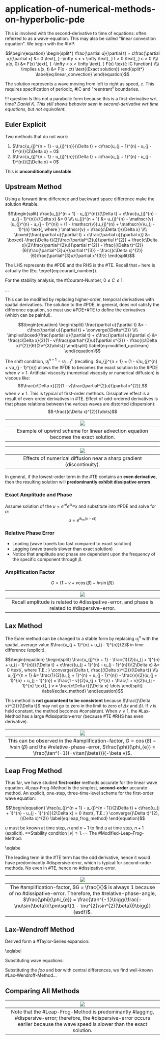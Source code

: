 # application-of-numerical-methods-on-hyperbolic-pde

This is involved with the second-derivative to time of equations: often referred to as a wave-equation. This may also be called "linear convection equation". We begin with the #IVP:

$$\begin{equation}
\begin{split*}
\frac{\partial u}{\partial t} + c\frac{\partial u}{\partial x} &= 0 \text{, } -\infty < x < \infty \text{, } t > 0 \text{, } c > 0 \\\\
u(x, 0) &= F(x) \text{, } -\infty < x < \infty \text{, } F(x) \text{: IC function} \\\\
\implies u(x, t) &= F(x - ct) \text{(Exact solution)}
\end{split*}
\label{eq:linear_convection}
\end{equation}$$

The solution represents a wave moving from left to right as speed, $c$. This requires specification of periodic, #IC and "reentrant" boundaries.

!!! question Is this not a parabolic form because this is a first-derivative wrt time? <cite> Daniel K.
	This still shows behavior seen in second-derivative wrt time equations, but not equivalent.

## Euler Explicit
Two methods that do not work:
1. $\frac{u_{j}^{n + 1} - u_{j}^{n}}{\Delta t} + c\frac{u_{j + 1}^{n} - u_{j - 1}^{n}}{2\Delta x} = 0$
2. $\frac{u_{j}^{n + 1} - u_{j}^{n}}{\Delta t} + c\frac{u_{j + 1}^{n} - u_{j - 1}^{n}}{2\Delta x} = 0$

This is **unconditionally unstable**.

## Upstream Method
Using a forward time difference and backward space difference make the solution #stable.

$$\begin{split}
\frac{u_{j}^{n + 1} - u_{j}^{n}}{\Delta t} + c\frac{u_{j}^{n} - u_{j - 1}^{n}}{\Delta x} &= 0 \\\\
u_{j}^{n + 1} &= u_{j}^{n} - \mathscr{v}(u_{j}^{n} - u_{j - 1}^{n}) = (1 - \mathscr{v})u_{j}^{n} + \mathscr{v}u_{j - 1}^{n} \text{, where } \mathscr{v} = \frac{c\Delta t}{\Delta x} \\\\
\boxed{\frac{\partial u}{\partial t} + c\frac{\partial u}{\partial x}} &= \boxed{-\frac{\Delta t}{2}\frac{\partial^{2}u}{\partial t^{2}} + \frac{c\Delta x}{2}\frac{\partial^{2}u}{\partial t^{2}} - \frac{(\Delta t)^{2}}{6}\frac{\partial^{3}u}{\partial t^{3}} - \frac{(c\Delta x)^{2}}{6}\frac{\partial^{3}u}{\partial x^{3}}}
\end{split}$$

The LHS represents the #PDE and the RHS is the #TE. Recall that $\mathscr{v}$ here is actually the (Eq. \eqref{eq:courant_number}).

For the stability analysis, the #Courant-Number, $0 \leq C \leq 1$.

$\dots$

This can be modified by replacing higher-order, temporal derivatives with spatial derivatives. The solution to the #PDE, in general, does not satisfy the difference equation, so must use #PDE+#TE to define the derivatives (which can be painful).

$$\begin{equation}
\begin{split}
\frac{\partial u}{\partial t} &= -c\frac{\partial u}{\partial t} + \converge{\Delta^{2}} \\\\
\implies\boxed{\frac{\partial u}{\partial t} + c\frac{\partial u}{\partial x} &= \frac{c\Delta x}{2}(1 - v)\frac{\partial^{2}u}{\partial x^{2}} - \frac{(c\Delta x)^{2}}{6}(2v^{3}\dots)}
\end{split}
\label{eq:modified_upstream}
\end{equation}$$

The shift condition, $u_{j}^{n + 1} = u_{j - 1}^{n}$ (recalling: $u_{j}^{n + 1} = (1 - v)u_{j}^{n} + vu_{j - 1}^{n}) allows the #FDE to becomes the exact solution to the #PDE when $v = 1$. Artificial viscosity (numerical viscosity or numerical diffusion) is viscous like: $$\frac{c\Delta x}{2}(1 - v)\frac{\partial^{2}u}{\partial x^{2}},$$ when $v \neq 1$. This is typical of first-order methods. Dissipative effect is a result of even-order derivatives in #TE. Effect of odd-ordered derivatives is that phase relations between the various waves are distorted (dispersion): $$-\frac{(c\Delta x)^{2}}{\dots}$$

| ![](../../attachments/engr-704-001-partial-differential-equations/example_of_upstream_211117_185322_EST.png) |
|:--:|
| Example of upwind scheme for linear advection equation becomes the exact solution. |

| ![](../../attachments/engr-704-001-partial-differential-equations/effects_of_numerical_diffusion_example_211117_185416_EST.png) |
|:--:|
| Effects of numerical diffusion near a sharp gradient (discontinuity). |

In general, if the lowest-order term in the #TE contains an **even derivative**, then the resulting solution will **predominantly exhibit dissipative errors**.

### Exact Amplitude and Phase
Assume solution of the $u = e^{at}e^{ik_{m}}x$ and substitute into #PDE and solve for $a$: $$u = e^{ik_{m}(x - ct)}$$

### Relative Phase Error
- Leading (wave travels too fast compared to exact solution)
- Lagging (wave travels slower than exact solution)
- Notice that amplitude and phase are dependent upon the frequency of the specific component through $\beta$.

### Amplification Factor
$$\begin{equation}
G = (1 - v + v\cos(\beta) - iv\sin(\beta))
\label{eq:upstream_amplification_factor}
\end{equation}$$

| ![](../../attachments/engr-704-001-partial-differential-equations/upstream_amplification_factor_211119_182808_EST.png) |
|:--:|
| Recall amplitude is related to #dissipative-error, and phase is related to #dispersive-error. |

## Lax Method
The Euler method can be changed to a stable form by replacing $u_{j}^{n}$ with the spatial, average value $\frac{u_{j + 1}^{n} + u_{j - 1}^{n}}{2}$ in time difference (explicit).

$$\begin{equation}
\begin{split}
\frac{u_{j}^{n + 1} - \frac{1}{2}(u_{j + 1}^{n} + u_{j - 1}^{n})}{\Delta t} + c\frac{(u_{j + 1}^{n} - u_{j - 1}^{n})}{2\Delta x} &= 0 \text{, where T.E.: } \converge{\Delta t, \frac{(\Delta x)^{2}}{\Delta t}} \\\\
u_{j}^{n + 1} &= \frac{1}{2}(u_{j + 1}^{n} + u_{j - 1}^{n}) - \frac{v}{2}(u_{j + 1}^{n} + u_{j - 1}^{n}) = \frac{1 - v}{2}u_{j + 1}^{n} + \frac{1 + v}{2}u_{j - 1}^{n} \text{, } v = \frac{c\Delta t}{\Delta x} \dots
\end{split}
\label{eq:lax_method}
\end{equation}$$

This method is **not guaranteed to be consistent** because $\frac{(\Delta x)^{2}}{\Delta t}$ may not go to zero in the limit to zero of $\Delta x$ and $\Delta t$. If $v$ is held constant, the method becomes #consistent. When $v \neq 1$, the #Lax-Method has a large #dissipation-error (because #TE #RHS has even derivative).

| ![](../../attachments/engr-704-001-partial-differential-equations/lax_method_amplification_factor_and_relative_phase_error_211119_184405_EST.png) |
|:--:|
| This can be observed in the #amplification-factor, $G = \cos(\beta) - iv\sin(\beta)$ and the #relative-phase-error, $\frac{\phi}{\phi_{e}} = \frac{\tan^{-1}(-v\tan(\beta))}{-\beta v}$. |

## Leap Frog Method
Thus far, we have studied **first-order** methods accurate for the linear wave equation. #Leap-Frog-Method is the simplest, **second-order** accurate method. An explicit, one-step, three-time-level scheme for the first-order wave equation:

$$\begin{equation}
\frac{u_{j}^{n + 1} - u_{j}^{n - 1}}{2\Delta t} + c\frac{u_{j + 1}^{n} - u_{j - 1}^{n}}{2\Delta x} = 0 \text{, T.E.: } \converge{(\Delta t)^{2}, (\Delta x)^{2}}
\label{eq:leap_frog_method}
\end{equation}$$

$u$ must be known at time step, $n$ and $n - 1$ to find $u$ at time step, $n + 1$ (explicit). ==Stability condition $|v| \leq 1$.== The #Modified-Leap-Frog-Method:

\eqlabe

The leading term in the #TE term has the odd derivative, hence it would have predominantly #dispersive-error, which is typical for second-order methods. No even in #TE, hence no #dissipative-error.

| ![](../../attachments/engr-704-001-partial-differential-equations/leap_frog_amplification_factor_and_relative_phase_angle_211119_185245_EST.png) |
|:--:|
| The #amplification-factor, $G = \frac{}{}$ is always $1$ because of no #dissipative-error. Therefore, the #relative-phase-angle, $\frac{\phi}{\phi_{e}} = \frac{\tan^{-1}\bigg(\frac{-\nu\sin(\beta)}{\pm\sqrt{1 - \nu^{2}\sin^{2}(\beta)}}\bigg)}{asdf}$. |

## Lax-Wendroff Method
Derived form a #Taylor-Series expansion:

\eqlabel

Substituting wave equations:

Substituting the $foo$ and $bar$ with central differences, we find well-known #Lax-Wendroff-Method...

## Comparing All Methods
| ![](../../attachments/engr-704-001-partial-differential-equations/comparing_upstream_methods_211119_185638_EST.png) |
|:--:|
| Note that the #Leap-Frog-Method is predominantly #lagging, #dispersive-error; therefore, the #dispersive-error occurs earlier because the wave speed is slower than the exact solution. |